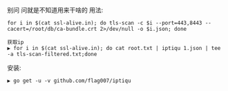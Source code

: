 别问 问就是不知道用来干啥的
用法:

```
for i in $(cat ssl-alive.in); do tls-scan -c $i --port=443,8443 --cacert=/root/db/ca-bundle.crt 2>/dev/null -o $i.json; done
```

```
获取ip
▶ for i in $(cat ssl-alive.in); do cat root.txt | iptiqu 1.json | tee -a tls-scan-filtered.txt;done
```

安装:

```
▶ go get -u -v github.com/flag007/iptiqu
```
